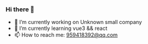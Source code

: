 ### Hi there 👋

- 🔭 I’m currently working on Unknown small company
- 🌱 I’m currently learning vue3 && react
- 📫 How to reach me: 959418392@qq.com

<!--
**snow-sprite/snow-sprite** is a ✨ _special_ ✨ repository because its `README.md` (this file) appears on your GitHub profile.

Here are some ideas to get you started:

- 🔭 I’m currently working on ...
- 🌱 I’m currently learning ...
- 👯 I’m looking to collaborate on ...
- 🤔 I’m looking for help with ...
- 💬 Ask me about ...
- 📫 How to reach me: ...
- 😄 Pronouns: ...
- ⚡ Fun fact: ...
-->

